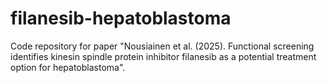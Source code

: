 # filanesib-hepatoblastoma
Code repository for paper "Nousiainen et al. (2025). Functional screening identifies kinesin spindle protein inhibitor filanesib as a potential treatment option for hepatoblastoma".
